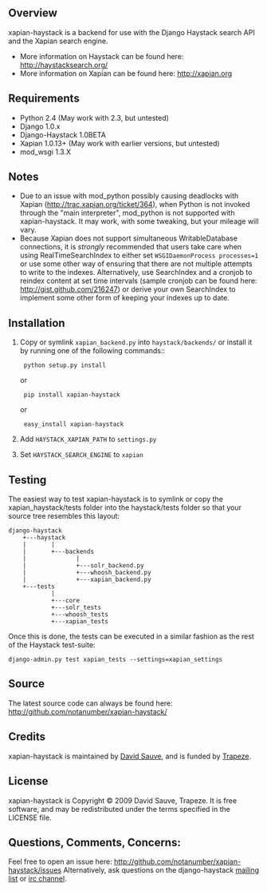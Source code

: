 Overview
--------
xapian-haystack is a backend for use with the Django Haystack search API and the Xapian search engine.

* More information on Haystack can be found here: http://haystacksearch.org/
* More information on Xapian can be found here: http://xapian.org

Requirements
------------

- Python 2.4 (May work with 2.3, but untested)
- Django 1.0.x
- Django-Haystack 1.0BETA
- Xapian 1.0.13+ (May work with earlier versions, but untested)
- mod_wsgi 1.3.X

Notes
-----

- Due to an issue with mod_python possibly causing deadlocks with Xapian (http://trac.xapian.org/ticket/364), when Python is not invoked through the "main interpreter", mod_python is not supported with xapian-haystack.  It may work, with some tweaking, but your mileage will vary.
- Because Xapian does not support simultaneous WritableDatabase connections, it is *strongly* recommended that users take care when using RealTimeSearchIndex to either set `WSGIDaemonProcess processes=1` or use some other way of ensuring that there are not multiple attempts to write to the indexes.  Alternatively, use SearchIndex and a cronjob to reindex content at set time intervals (sample cronjob can be found here: http://gist.github.com/216247) or derive your own SearchIndex to implement some other form of keeping your indexes up to date.

Installation
------------

1. Copy or symlink `xapian_backend.py` into `haystack/backends/` or install
   it by running one of the following commands::

        python setup.py install

    or

        pip install xapian-haystack

    or

        easy_install xapian-haystack

2. Add `HAYSTACK_XAPIAN_PATH` to `settings.py`
3. Set `HAYSTACK_SEARCH_ENGINE` to `xapian`

Testing
-------

The easiest way to test xapian-haystack is to symlink or copy the xapian_haystack/tests folder into the haystack/tests folder so that your source tree resembles this layout:

    django-haystack
        +---haystack
        |       |
        |       +---backends
        |              |
        |              +---solr_backend.py
        |              +---whoosh_backend.py
        |              +---xapian_backend.py
        +---tests
                |
                +---core
                +---solr_tests
                +---whoosh_tests
                +---xapian_tests

Once this is done, the tests can be executed in a similar fashion as the rest of the Haystack test-suite:

    django-admin.py test xapian_tests --settings=xapian_settings


Source
------

The latest source code can always be found here: http://github.com/notanumber/xapian-haystack/

Credits
-------

xapian-haystack is maintained by [David Sauve](mailto:dsauve@trapeze.com), and is funded by [Trapeze](http://www.trapeze.com).

License
-------

xapian-haystack is Copyright © 2009 David Sauve, Trapeze. It is free software, and may be redistributed under the terms specified in the LICENSE file. 

Questions, Comments, Concerns:
------------------------------

Feel free to open an issue here: http://github.com/notanumber/xapian-haystack/issues
Alternatively, ask questions on the django-haystack [mailing list](http://groups.google.com/group/django-haystack/) or [irc channel](irc://irc.freenode.net/haystack).
